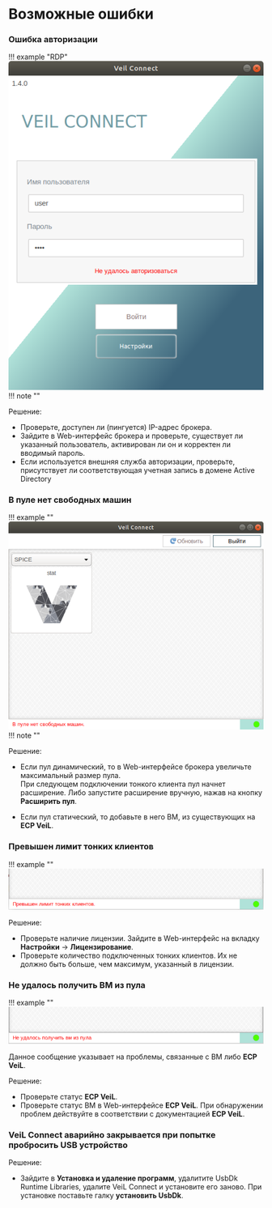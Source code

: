 # Возможные ошибки

### Ошибка авторизации

!!! example "RDP"
    ![image](../../_assets/vdi/thin_client/tk_auth_error.png)
!!! note ""

Решение:

- Проверьте, доступен ли (пингуется) IP-адрес брокера.
- Зайдите в Web-интерфейс брокера и проверьте, существует ли указанный пользователь, активирован ли он и корректен ли 
вводимый пароль.
- Если используется внешняя служба авторизации, проверьте, присутствует ли соответствующая учетная запись 
в домене Active Directory 

### В пуле нет свободных машин

!!! example ""
    ![image](../../_assets/vdi/thin_client/no_free_vms.png)
!!! note ""

Решение:

- Если пул динамический, то в Web-интерфейсе брокера увеличьте максимальный размер пула.  
При следующем подключении тонкого клиента пул начнет расширение. Либо запустите расширение вручную, 
нажав на кнопку **Расширить пул**.

- Если пул статический, то добавьте в него ВМ, из существующих на **ECP VeiL**.

### Превышен лимит тонких клиентов

!!! example ""
    ![image](../../_assets/vdi/thin_client/tk_limit_exceeded.png)

Решение:

- Проверьте наличие лицензии. Зайдите в Web-интерфейс на вкладку **Настройки** -> **Лицензирование**.
- Проверьте количество подключенных тонких клиентов. Их не должно быть больше, чем максимум, указанный в лицензии.

### Не удалось получить ВМ из пула

!!! example ""
    ![image](../../_assets/vdi/thin_client/get_vm_from_pool_error.png)

Данное сообщение указывает на проблемы, связанные с ВМ либо **ECP VeiL**.

Решение:

- Проверьте статус **ECP VeiL**.
- Проверьте статус ВМ в Web-интерфейсе **ECP VeiL**. При обнаружении проблем действуйте в соответствии 
с документацией **ECP VeiL**.

### VeiL Connect аварийно закрывается при попытке пробросить USB устройство

Решение:
- Зайдите в **Установка и удаление программ**, удалитите UsbDk Runtime Libraries,
удалите VeiL Connect и установите его заново. При установке поставьте галку **установить UsbDk**.